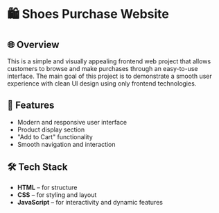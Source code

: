 # 🛍️ Shoes Purchase Website

## 🌐 Overview
This is a simple and visually appealing frontend web project that allows customers to browse and make purchases through an easy-to-use interface. The main goal of this project is to demonstrate a smooth user experience with clean UI design using only frontend technologies.

## 🚀 Features
- Modern and responsive user interface
- Product display section
- "Add to Cart" functionality
- Smooth navigation and interaction

## 🛠️ Tech Stack
- **HTML** – for structure  
- **CSS** – for styling and layout  
- **JavaScript** – for interactivity and dynamic features
